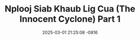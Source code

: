 ---
layout: movie-video-data
date: 2025-03-01 21:25:08 -0816
categories: movie

# Site Attributes
title: "Nplooj Siab Khaub Lig Cua (The Innocent Cyclone) Part 1"
permalink: "/movie/Nplooj_Siab_Khaub_Lig_Cua_(The_Innocent_Cyclone)_Part_1"

# Movie Attributes
synopsis: ""
producer: "Pao Hue Vang"
director: "Pao Hue Vang"
writer: "Pao Hue Vang"
video_link: ""
genre: "Drama Romance"
year: ""
release_type: "DVD"
storage: "Center for Hmong Studies"
thumbnail: "/assets/images/movie_thumbnails/Nplooj Siab Khauv Lig Cua (The Innocent Cyclone) Part 1 VHS.jpeg"
publishing_company: "Modern Jungle Art Studio"

# Sequels + Parts
base_movie: "Nplooj Siab Khaub Lig Cua (The Innocent Cyclone) Part 1"
total_parts: 6
sequel: "Nplooj Siab Khaub Lig Cua (The Innocent Cyclone) Part 2"

# Movie Cast
cast:
- name: "Leng Vang"
- name: "Tou Yang"
- name: "Bra Moua"
- name: "Kao Nai Xiong"
- name: "Kong Her"
- name: "Ntxhai Tsab"
- name: "Phim Maiv"
- name: "Txais Hawj"
- name: "Leng Xiong"
- name: "Dao Yant"
- name: "Cua Yang"
- name: "Paj Thao"
- name: "Mai Chia Yang"
- name: "Ka Yeng Vang"
---